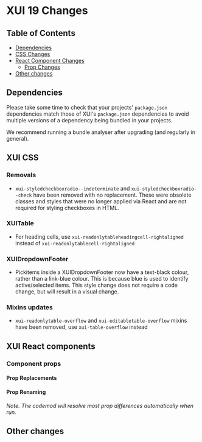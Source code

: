 # XUI 19 Changes

## Table of Contents

- [Dependencies](#Dependencies)
- [CSS Changes](#XUI-CSS)
- [React Component Changes](#XUI-React-components)
  - [Prop Changes](#Component-props)
- [Other changes](#Other-changes)

## Dependencies

Please take some time to check that your projects' `package.json` dependencies match those of XUI's `package.json` dependencies to avoid multiple versions of a dependency being bundled in your projects.

We recommend running a bundle analyser after upgrading (and regularly in general).

## XUI CSS

### Removals

- `xui-styledcheckboxradio--indeterminate` and `xui-styledcheckboxradio--check` have been removed with no replacement. These were obsolete classes and styles that were no longer applied via React and are not required for styling checkboxes in HTML.

### XUITable

- For heading cells, use `xui-readonlytableheadingcell-rightaligned` instead of `xui-readonlytablecell-rightaligned`

### XUIDropdownFooter

- Pickitems inside a XUIDropdownFooter now have a text-black colour, rather than a link-blue colour. This is because blue is used to identify active/selected items. This style change does not require a code change, but will result in a visual change.

### Mixins updates

- `xui-readonlytable-overflow` and `xui-editabletable-overflow` mixins have been removed, use `xui-table-overflow` instead

## XUI React components

### Component props

#### Prop Replacements

#### Prop Renaming

_Note. The codemod will resolve most prop differences automatically when run._

## Other changes
